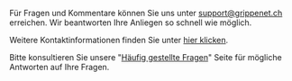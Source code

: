 Für Fragen und Kommentare können Sie uns unter [support@grippenet.ch](mailto:support@grippenet.ch) erreichen. Wir beantworten Ihre Anliegen so schnell wie möglich.

Weitere Kontaktinformationen finden Sie unter [hier klicken](about).

Bitte konsultieren Sie unsere "[Häufig gestellte Fragen](faq)"  Seite für mögliche Antworten auf Ihre Fragen.
